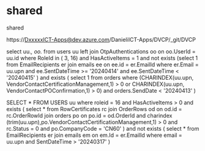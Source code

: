 # shared
shared

https://DxxxxxICT-Apps@dev.azure.com/DanieliICT-Apps/DVCP/_git/DVCP

select uu.*, oo.*
from users uu
left join OtpAuthentications oo
on oo.UserId = uu.id
where RoleId in ( 3, 16)
and HasActiveItems = 1
and not exists (select 1 from EmailRecipients er
join emails ee
on ee.id = er.EmailId
where  er.Email = uu.upn
and ee.SentDateTime >= '20240414'
and ee.SentDateTime < '20240415'
)
and exists (
select 1
from orders 
where (CHARINDEX(uu.upn, VendorContactCertificationManagement,1) > 0
or CHARINDEX(uu.upn, VendorContactPOConfirmation,1) > 0)
and orders.SendDate < '20240413'
)


SELECT *
FROM USERS    uu
where roleid = 16
and HasActiveItems > 0
and exists (
select *
from RowCertificates rc
join OrderRows od 
on od.id = rc.OrderRowId
join orders po
on po.id = od.OrderId
and charindex (trim(uu.upn),po.VendorContactCertificationManagement,1) > 0
and rc.Status = 0
and po.CompanyCode = 'CN60'
)
and not exists (
select *
from EmailRecipients er
join emails em 
on em.Id = er.EmailId
where email = uu.upn
and SentDateTime > '20240317'
)
